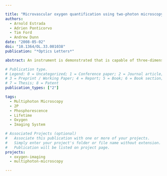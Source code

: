 ```yaml
---

title: "Microvascular oxygen quantification using two-photon microscopy"
authors:
  - Arnold Estrada
  - Adrien Ponticorvo
  - Tim Ford
  - Andrew Dunn
date: "2008-05-02"
doi: "10.1364/OL.33.001038"
publication: "*Optics Letters*"

abstract: An instrument is demonstrated that is capable of three-dimensional (3D) vasculature imaging and $p_{O_2}$ quantification with high spatial resolution. The instrument combines two-photon (2P) microscopy with phosphorescence quenching to measure $p_{O_2}$. The instrument was demonstrated by performing depth-resolved microvascular $p_{O_2}$ measurements of rat cortical vessels down to 120µm below the surface. 2P excitation of porphyrin was confirmed, and measured $p_{O_2}$ values were consistent with previously published data for normoxic and hyperoxic conditions. The ability to perform 3D $p_{O_2}$ measurements using optical techniques will allow researchers to overcome existing limitations imposed by polarographic electrodes, magnetic resonance techniques, and surface-only $p_{O_2}$ measurement techniques.

# Publication type.
# Legend: 0 = Uncategorized; 1 = Conference paper; 2 = Journal article;
# 3 = Preprint / Working Paper; 4 = Report; 5 = Book; 6 = Book section;
# 7 = Thesis; 8 = Patent
publication_types: ["2"]

tags:
  - Multiphoton Microscopy
  - 2P
  - Phosphorescence
  - Lifetime
  - Oxygen
  - Imaging System

# Associated Projects (optional)
#   Associate this publication with one or more of your projects.
#   Simply enter your project's folder or file name without extension.
#   Publication will be listed on project page.
projects:
  - oxygen-imaging
  - multiphoton-microscopy

---
```

